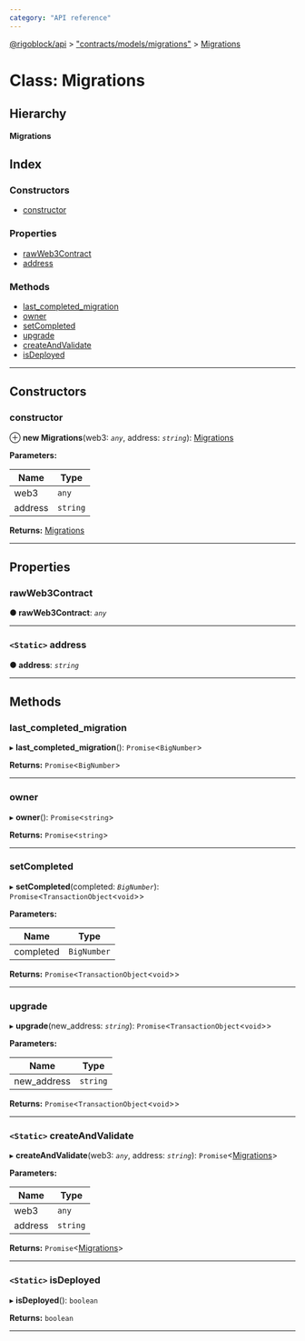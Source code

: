 ```yaml
---
category: "API reference"
---
```



[@rigoblock/api](../1.quick_start.md) > ["contracts/models/migrations"](../modules/_contracts_models_migrations_.md) > [Migrations](../classes/_contracts_models_migrations_.migrations.md)

# Class: Migrations

## Hierarchy

**Migrations**

## Index

### Constructors

* [constructor](_contracts_models_migrations_.migrations.md#constructor)

### Properties

* [rawWeb3Contract](_contracts_models_migrations_.migrations.md#rawweb3contract)
* [address](_contracts_models_migrations_.migrations.md#address)

### Methods

* [last_completed_migration](_contracts_models_migrations_.migrations.md#last_completed_migration)
* [owner](_contracts_models_migrations_.migrations.md#owner)
* [setCompleted](_contracts_models_migrations_.migrations.md#setcompleted)
* [upgrade](_contracts_models_migrations_.migrations.md#upgrade)
* [createAndValidate](_contracts_models_migrations_.migrations.md#createandvalidate)
* [isDeployed](_contracts_models_migrations_.migrations.md#isdeployed)

---

## Constructors

<a id="constructor"></a>

###  constructor

⊕ **new Migrations**(web3: *`any`*, address: *`string`*): [Migrations](_contracts_models_migrations_.migrations.md)

**Parameters:**

| Name | Type |
| ------ | ------ |
| web3 | `any` |
| address | `string` |

**Returns:** [Migrations](_contracts_models_migrations_.migrations.md)

___

## Properties

<a id="rawweb3contract"></a>

###  rawWeb3Contract

**● rawWeb3Contract**: *`any`*

___
<a id="address"></a>

### `<Static>` address

**● address**: *`string`*

___

## Methods

<a id="last_completed_migration"></a>

###  last_completed_migration

▸ **last_completed_migration**(): `Promise`<`BigNumber`>

**Returns:** `Promise`<`BigNumber`>

___
<a id="owner"></a>

###  owner

▸ **owner**(): `Promise`<`string`>

**Returns:** `Promise`<`string`>

___
<a id="setcompleted"></a>

###  setCompleted

▸ **setCompleted**(completed: *`BigNumber`*): `Promise`<`TransactionObject`<`void`>>

**Parameters:**

| Name | Type |
| ------ | ------ |
| completed | `BigNumber` |

**Returns:** `Promise`<`TransactionObject`<`void`>>

___
<a id="upgrade"></a>

###  upgrade

▸ **upgrade**(new_address: *`string`*): `Promise`<`TransactionObject`<`void`>>

**Parameters:**

| Name | Type |
| ------ | ------ |
| new_address | `string` |

**Returns:** `Promise`<`TransactionObject`<`void`>>

___
<a id="createandvalidate"></a>

### `<Static>` createAndValidate

▸ **createAndValidate**(web3: *`any`*, address: *`string`*): `Promise`<[Migrations](_contracts_models_migrations_.migrations.md)>

**Parameters:**

| Name | Type |
| ------ | ------ |
| web3 | `any` |
| address | `string` |

**Returns:** `Promise`<[Migrations](_contracts_models_migrations_.migrations.md)>

___
<a id="isdeployed"></a>

### `<Static>` isDeployed

▸ **isDeployed**(): `boolean`

**Returns:** `boolean`

___

